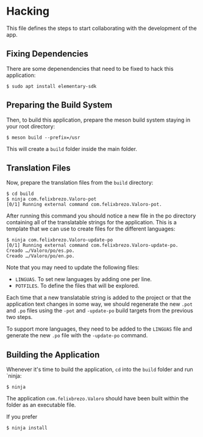 # Hacking

This file defines the steps to start collaborating with the development of the app.

## Fixing Dependencies

There are some depenendencies that need to be fixed to hack this application:

```
$ sudo apt install elementary-sdk
```

## Preparing the Build System

Then, to build this application, prepare the meson build system staying in your root directory:

```
$ meson build --prefix=/usr
```

This will create a `build` folder inside the main folder.

## Translation Files

Now, prepare the translation files from the `build` directory:

```
$ cd build
$ ninja com.felixbrezo.Valoro-pot
[0/1] Running external command com.felixbrezo.Valoro-pot.
```

After running this command you should notice a new file in the po directory containing all of the translatable strings for the application.
This is a template that we can use to create files for the different languages:

```
$ ninja com.felixbrezo.Valoro-update-po
[0/1] Running external command com.felixbrezo.Valoro-update-po.
Creado …/Valoro/po/es.po.
Creado …/Valoro/po/en.po.
```

Note that you may need to update the following files:

- `LINGUAS`. To set new languages by adding one per line.
- `POTFILES`. To define the files that will be explored.

Each time that a new translatable string is added to the project or that the application text changes in some way, we should regenerate the new `.pot` and `.po` files using the `-pot` and `-update-po` build targets from the previous two steps. 

To support more languages, they need to be added to the `LINGUAS` file and generate the new `.po` file with the `-update-po` command. 

## Building the Application

Whenever it's time to build the application, `cd` into the `build` folder and run `ninja:

```
$ ninja
```

The application `com.felixbrezo.Valoro` should have been built within the folder as an executable file. 

If you prefer

```
$ ninja install
``` 


